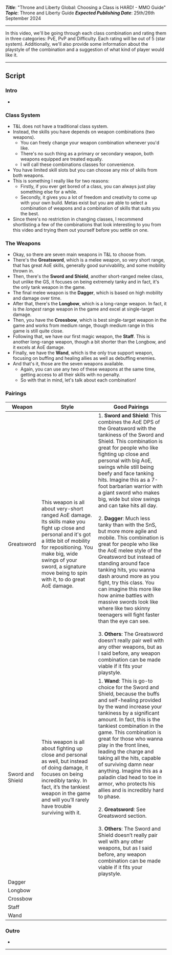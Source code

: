 ***Title***: "Throne and Liberty Global: Choosing a Class is HARD! - MMO Guide"
***Topic***: Throne and Liberty Guide
***Expected Publishing Date***: 25th/26th September 2024 

----

In this video, we'll be going through each class combination and rating them in three categories: PvE, PvP and Difficulty. Each rating will be out of 5 (star system). Additionally, we'll also provide some information about the playstyle of the combination and a suggestion of what kind of player would like it.

-----
## Script

### Intro
- 

### Class System
- T&L does not have a traditional class system.
- Instead, the skills you have depends on weapon combinations (two weapons).
	- You can freely change your weapon combination whenever you'd like.
	- There's no such thing as a primary or secondary weapon, both weapons equipped are treated equally.
	- I will call these combinations classes for convenience.
- You have limited skill slots but you can choose any mix of skills from both weapons.
- This is something I really like for two reasons:
	- Firstly, if you ever get bored of a class, you can always just play something else for a while.
	- Secondly, it gives you a lot of freedom and creativity to come up with your own build. Metas exist but you are able to select a combination of weapons and a combination of skills that suits you the best. 
- Since there's no restriction in changing classes, I recommend shortlisting a few of the combinations that look interesting to you from this video and trying them out yourself before you settle on one.

### The Weapons
- Okay, so there are seven main weapons in T&L to choose from.
- There's the **Greatsword**, which is a melee weapon, so very short range, that has great AoE skills, generally good survivability, and some mobility thrown in.
- Then, there's the **Sword and Shield**, another short-ranged melee class, but unlike the GS, it focuses on being extremely tanky and in fact, it's the only tank weapon in the game.
- The final melee weapon is the **Dagger**, which is based on high mobility and damage over time.
- After that, there's the **Longbow**, which is a long-range weapon. In fact, it is the *longest* range weapon in the game and excel at single-target damage.
- Then, you have the **Crossbow**, which is best single-target weapon in the game and works from medium range, though medium range in this game is still quite close.
- Following that, we have our first magic weapon, the **Staff**. This is another long-range weapon, though a bit shorter than the Longbow, and it excels at AoE damage.
- Finally, we have the **Wand**, which is the only true support weapon, focusing on buffing and healing allies as well as debuffing enemies.
- And that's it, those are the seven weapons available. 
	- Again, you can use any two of these weapons at the same time, getting access to all their skills with no penalty.
	- So with that in mind, let's talk about each combination!

### Pairings

| Weapon           | Style                                                                                                                                                                                                                                                                    | Good Pairings                                                                                                                                                                                                                                                                                                                                                                                                                                                                                                                                                                                                                                                                                                                                                                                                                                                                                                                                                                                                                  |
| ---------------- | ------------------------------------------------------------------------------------------------------------------------------------------------------------------------------------------------------------------------------------------------------------------------ | ------------------------------------------------------------------------------------------------------------------------------------------------------------------------------------------------------------------------------------------------------------------------------------------------------------------------------------------------------------------------------------------------------------------------------------------------------------------------------------------------------------------------------------------------------------------------------------------------------------------------------------------------------------------------------------------------------------------------------------------------------------------------------------------------------------------------------------------------------------------------------------------------------------------------------------------------------------------------------------------------------------------------------ |
| Greatsword       | This weapon is all about very-short ranged AoE damage. Its skills make you fight up close and personal and it's got a little bit of mobility for repositioning. You make big, wide swings of your sword, a signature move being to spin with it, to do great AoE damage. | 1. **Sword and Shield**: This combines the AoE DPS of the Greatsword with the tankiness of the Sword and Shield. This combination is great for people who like fighting up close and personal with big AoE, swings while still being beefy and face tanking hits. Imagine this as a 7-foot barbarian warrior with a giant sword who makes big, wide but slow swings and can take hits all day.<br><br>2. **Dagger**: Much less tanky than with the SnS, but more more agile and mobile. This combination is great for people who like the AoE melee style of the Greatsword but instead of standing around face tanking hits, you wanna dash around more as you fight, try this class. You can imagine this more like how anime battles with massive swords look like where like two skinny teenagers will fight faster than the eye can see.<br><br>3. **Others**: The Greatsword doesn’t really pair well with any other weapons, but as I said before, any weapon combination can be made viable if it fits your playstyle. |
| Sword and Shield | This weapon is all about fighting up close and personal as well, but instead of doing damage, it focuses on being incredibly tanky. In fact, it’s the tankiest weapon in the game and will you’ll rarely have trouble surviving with it.                                 | 1. **Wand**: This is go-to choice for the Sword and Shield, because the buffs and self-healing provided by the wand increase your tankiness by a significant amount. In fact, this is the tankiest combination in the game. This combination is great for those who wanna play in the front lines, leading the charge and taking all the hits, capable of surviving damn near anything. Imagine this as a paladin clad head to toe in armor, who protects his allies and is incredibly hard to phase.<br><br>2. **Greatsword**: See Greatsword section.<br><br>3. **Others**: The Sword and Shield doesn’t really pair well with any other weapons, but as I said before, any weapon combination can be made viable if it fits your playstyle.                                                                                                                                                                                                                                                                                 |
| Dagger           |                                                                                                                                                                                                                                                                          |                                                                                                                                                                                                                                                                                                                                                                                                                                                                                                                                                                                                                                                                                                                                                                                                                                                                                                                                                                                                                                |
| Longbow          |                                                                                                                                                                                                                                                                          |                                                                                                                                                                                                                                                                                                                                                                                                                                                                                                                                                                                                                                                                                                                                                                                                                                                                                                                                                                                                                                |
| Crossbow         |                                                                                                                                                                                                                                                                          |                                                                                                                                                                                                                                                                                                                                                                                                                                                                                                                                                                                                                                                                                                                                                                                                                                                                                                                                                                                                                                |
| Staff            |                                                                                                                                                                                                                                                                          |                                                                                                                                                                                                                                                                                                                                                                                                                                                                                                                                                                                                                                                                                                                                                                                                                                                                                                                                                                                                                                |
| Wand             |                                                                                                                                                                                                                                                                          |                                                                                                                                                                                                                                                                                                                                                                                                                                                                                                                                                                                                                                                                                                                                                                                                                                                                                                                                                                                                                                |

### Outro
- 


---
